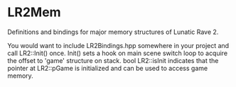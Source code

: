# LR2Mem
Definitions and bindings for major memory structures of Lunatic Rave 2.

You would want to include LR2Bindings.hpp somewhere in your project and call LR2::Init() once. Init() sets a hook on main scene switch loop to acquire the offset to 'game' structure on stack. bool LR2::isInit indicates that the pointer at LR2::pGame is initialized and can be used to access game memory.
